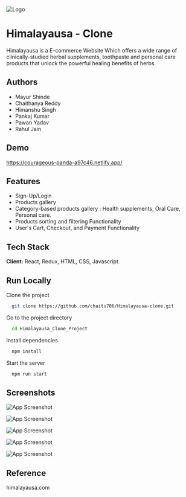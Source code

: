 
![Logo](https://cdn.shopify.com/s/files/1/0399/1728/9633/files/new-logo.png?height=628&pad_color=ffffff&v=1591028951&width=1200)


# Himalayausa - Clone

Himalayausa is a E-commerce Website Which offers a wide range of clinically-studied herbal supplements, toothpaste and personal care products that unlock the powerful healing benefits of herbs. 


## Authors

- Mayur Shinde
- Chaithanya Reddy
- Himanshu Singh
- Pankaj Kumar
- Pawan Yadav
- Rahul Jain


## Demo

https://courageous-panda-a97c46.netlify.app/


## Features

- Sign-Up/Login
- Products gallery
- Category-based products gallery : Health supplements, Oral Care, Personal care.
- Products sorting and filtering Functionality
- User's Cart, Checkout, and Payment Functionality


## Tech Stack

**Client:** React, Redux, HTML, CSS, Javascript.


## Run Locally

Clone the project

```bash
  git clone https://github.com/chaitu786/Himalayausa-clone.git
```

Go to the project directory

```bash
  cd Himalayausa_Clone_Project
```

Install dependencies

```bash
  npm install
```

Start the server

```bash
  npm run start
```


## Screenshots

![App Screenshot](https://i.im.ge/2022/06/04/rRAQbh.png)

![App Screenshot](https://i.im.ge/2022/06/04/rRArH4.png)

![App Screenshot](https://i.im.ge/2022/06/04/rRAF1C.png)

![App Screenshot](https://i.im.ge/2022/06/04/rRAOwq.png)

![App Screenshot](https://i.im.ge/2022/06/04/rRA1Zp.png)


## Reference

himalayausa.com